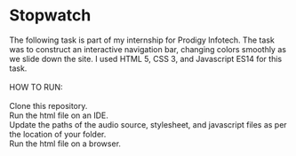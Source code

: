 # Stopwatch

The following task is part of my internship for Prodigy Infotech. The task was to construct an interactive navigation bar, changing colors smoothly as we slide down the site. I used HTML 5, CSS 3, and Javascript ES14 for this task.\
\
HOW TO RUN:\
\
Clone this repository.\
Run the html file on an IDE.\
Update the paths of the audio source, stylesheet, and javascript files as per the location of your folder.\
Run the html file on a browser.
